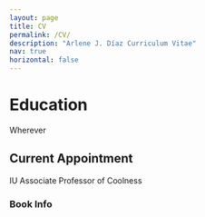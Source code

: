 ```yaml
---
layout: page
title: CV
permalink: /CV/
description: "Arlene J. Díaz Curriculum Vitae"
nav: true
horizontal: false
---
```


# Education

Wherever

## Current Appointment

IU Associate Professor of Coolness

### Book Info

